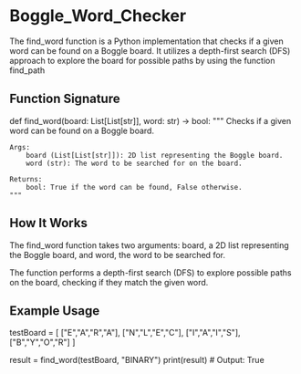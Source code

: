 # Boggle_Word_Checker
The find_word function is a Python implementation that checks if a given word can be found on a Boggle board. 
It utilizes a depth-first search (DFS) approach to explore the board for possible paths by using the function find_path
## Function Signature
def find_word(board: List[List[str]], word: str) -> bool:
    """
    Checks if a given word can be found on a Boggle board.

    Args:
        board (List[List[str]]): 2D list representing the Boggle board.
        word (str): The word to be searched for on the board.

    Returns:
        bool: True if the word can be found, False otherwise.
    """
## How It Works
The find_word function takes two arguments: board, a 2D list representing the Boggle board, and word, the word to be searched for.

The function performs a depth-first search (DFS) to explore possible paths on the board, checking if they match the given word.

## Example Usage
testBoard = [
    ["E","A","R","A"],
    ["N","L","E","C"],
    ["I","A","I","S"],
    ["B","Y","O","R"]
]

result = find_word(testBoard, "BINARY")
print(result)  # Output: True
